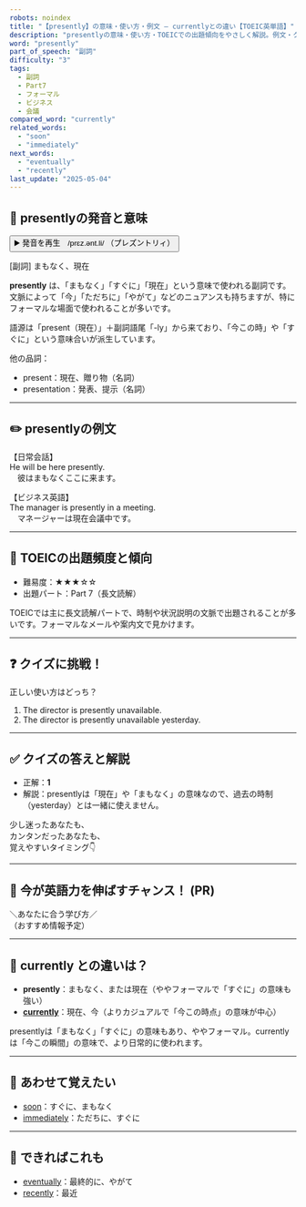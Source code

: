 ```yaml
---
robots: noindex
title: "【presently】の意味・使い方・例文 ― currentlyとの違い【TOEIC英単語】"
description: "presentlyの意味・使い方・TOEICでの出題傾向をやさしく解説。例文・クイズ付きでcurrentlyとの違いもわかりやすく学べます。"
word: "presently"
part_of_speech: "副詞"
difficulty: "3"
tags:
  - 副詞
  - Part7
  - フォーマル
  - ビジネス
  - 会議
compared_word: "currently"
related_words:
  - "soon"
  - "immediately"
next_words:
  - "eventually"
  - "recently"
last_update: "2025-05-04"
---
```


## 🔰 presentlyの発音と意味

<button class="play-audio" onclick="playTTS('presently')">
  <span class="play-audio-main">
    ▶️ 発音を再生　/prɛz.ənt.li/
  </span>
  <span class="play-audio-sub">
    （プレズントリィ）
  </span>
</button>

[副詞] まもなく、現在

**presently** は、「まもなく」「すぐに」「現在」という意味で使われる副詞です。文脈によって「今」「ただちに」「やがて」などのニュアンスも持ちますが、特にフォーマルな場面で使われることが多いです。

語源は「present（現在）」＋副詞語尾「-ly」から来ており、「今この時」や「すぐに」という意味合いが派生しています。

他の品詞：  
- present：現在、贈り物（名詞）
- presentation：発表、提示（名詞）

---

## ✏️ presentlyの例文

【日常会話】  
He will be here presently.  
　彼はまもなくここに来ます。

【ビジネス英語】  
The manager is presently in a meeting.  
　マネージャーは現在会議中です。

---

## 🎯 TOEICの出題頻度と傾向

- 難易度：★★★☆☆
- 出題パート：Part 7（長文読解）

TOEICでは主に長文読解パートで、時制や状況説明の文脈で出題されることが多いです。フォーマルなメールや案内文で見かけます。

---

## ❓ クイズに挑戦！

正しい使い方はどっち？

1. The director is presently unavailable.  
2. The director is presently unavailable yesterday.

---

## ✅ クイズの答えと解説

- 正解：**1**
- 解説：presentlyは「現在」や「まもなく」の意味なので、過去の時制（yesterday）とは一緒に使えません。

少し迷ったあなたも、  
カンタンだったあなたも、  
覚えやすいタイミング👇️

---

## 🚀 今が英語力を伸ばすチャンス！ (PR)

<div class="info-center">
＼あなたに合う学び方／<br>  
（おすすめ情報予定）
</div>

---

## 🤔  currently との違いは？

- **presently**：まもなく、または現在（ややフォーマルで「すぐに」の意味も強い）
- **[currently](/currently)**：現在、今（よりカジュアルで「今この時点」の意味が中心）

presentlyは「まもなく」「すぐに」の意味もあり、ややフォーマル。currentlyは「今この瞬間」の意味で、より日常的に使われます。

---

## 🧩 あわせて覚えたい

- [soon](/soon)：すぐに、まもなく
- [immediately](/immediately)：ただちに、すぐに

---

## 📖 できればこれも

- [eventually](/eventually)：最終的に、やがて
- [recently](/recently)：最近

<!-- cvid: aid31_bid03 -->
